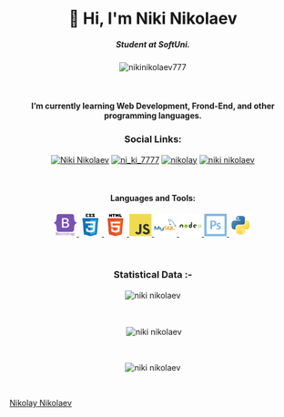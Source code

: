 <h1 align="center">👋 Hi, I'm Niki Nikolaev</h1>
<h5 align="center">Student at SoftUni.</h3>

<p align="center"></h3> <img src="https://komarev.com/ghpvc/?username=nikolaynikolaev777&label=Profile%20views&color=5E1C73&style=flat" alt="nikinikolaev777" /></p>

<br>

<h4 align="center">I’m currently learning Web Development, Frond-End, and other programming languages.</h4>

<h3 align="center">Social Links:</h3> 
    <p align="center">
        <a href="https://www.facebook.com/profile.php?id=100025235076249" target="blank"><img align="center"
            src="https://raw.githubusercontent.com/rahuldkjain/github-profile-readme-generator/master/src/images/icons/Social/facebook.svg"
            alt="Niki Nikolaev" height="25" width="30" /></a>
        <a href="https://www.instagram.com/ni_ki_7777/" target="blank"><img align="center"
            src="https://raw.githubusercontent.com/rahuldkjain/github-profile-readme-generator/master/src/images/icons/Social/instagram.svg"
            alt="ni_ki_7777" height="25" width="30" /></a>
        <a href="https://twitter.com/Nikolay03442064" target="blank"><img align="center"
            src="https://raw.githubusercontent.com/rahuldkjain/github-profile-readme-generator/master/src/images/icons/Social/twitter.svg"
            alt="nikolay" height="25" width="30" /></a>
        <a href="https://www.linkedin.com/in/nikolay-nikolaev-142934231/" target="blank"><img align="center"
            src="https://raw.githubusercontent.com/rahuldkjain/github-profile-readme-generator/master/src/images/icons/Social/linked-in-alt.svg"
            alt="niki nikolaev" height="25" width="30" /></a>
    </p>

<br>

<h4 align="center">Languages and Tools:</h4>
    <p align="center">
        <a href="https://getbootstrap.com" target="_blank" rel="noreferrer">
            <img src="https://raw.githubusercontent.com/devicons/devicon/master/icons/bootstrap/bootstrap-plain-wordmark.svg"
            alt="bootstrap" width="40" height="40" /> </a>
        <a href="https://www.w3schools.com/css/" target="_blank" rel="noreferrer">
            <img src="https://raw.githubusercontent.com/devicons/devicon/master/icons/css3/css3-original-wordmark.svg"
            alt="css3" width="40" height="40" /> </a>
        <a href="https://www.w3.org/html/" target="_blank" rel="noreferrer">
            <img src="https://raw.githubusercontent.com/devicons/devicon/master/icons/html5/html5-original-wordmark.svg"
            alt="html5" width="40" height="40" /> </a> 
        <a href="https://developer.mozilla.org/en-US/docs/Web/JavaScript" target="_blank" rel="noreferrer">
            <img src="https://raw.githubusercontent.com/devicons/devicon/master/icons/javascript/javascript-original.svg"
            alt="javascript" width="40" height="40" /> </a> 
        <a href="https://www.mysql.com/" target="_blank" rel="noreferrer">
            <img src="https://raw.githubusercontent.com/devicons/devicon/master/icons/mysql/mysql-original-wordmark.svg"
            alt="mysql" width="40" height="40" /> </a> </a>
        <a href="https://nodejs.org" target="_blank" rel="noreferrer">
            <img src="https://raw.githubusercontent.com/devicons/devicon/master/icons/nodejs/nodejs-original-wordmark.svg"
            alt="nodejs" width="40" height="40" /> </a>
        <a href="https://www.photoshop.com/en" target="_blank" rel="noreferrer">
            <img src="https://raw.githubusercontent.com/devicons/devicon/master/icons/photoshop/photoshop-line.svg"
            alt="photoshop" width="40" height="40" /> </a>
        <a href="https://www.python.org" target="_blank" rel="noreferrer">
            <img src="https://raw.githubusercontent.com/devicons/devicon/master/icons/python/python-original.svg"
            alt="python" width="40" height="40" /> </a>
    </p>

<br>

<h3 align="center">Statistical Data :-</h3>
    <p align="center">
        <img align="center" src="https://github-readme-stats.vercel.app/api/top-langs?  username=nikolaynikolaev777&show_icons=true&locale=en&bg_color=0d1117&text_color=ffffff&layout=compact" alt="niki nikolaev" bg_color=#808080/></p>

<br>

<p align="center">&nbsp;<img align="center" src="https://github-readme-stats.vercel.app/api?username=nikolaynikolaev777&show_icons=true&locale=en&bg_color=0d1117&text_color=ffffff&repo=convoychat"
    alt="niki nikolaev" /></p>

<br>

<p align="center"><img align="center" src="https://github-readme-streak-stats.herokuapp.com/?user=nikolaynikolaev777&theme=dark&background=0d1117&date_format=M%20j%5B%2C%20Y%5D" alt="niki nikolaev" /></p>
      
<p align="center"> <a href="https://twitter.com/" target="blank"><img
      src="https://img.shields.io/twitter/follow/?logo=twitter&style=for-the-badge" alt="" /></a> </p>

[Nikolay Nikolaev](https://github.com/nikinikolaev777)
